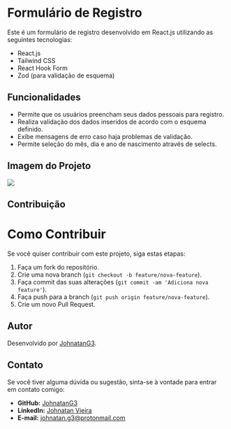 # Formulário de Registro

Este é um formulário de registro desenvolvido em React.js utilizando as seguintes tecnologias:

- React.js
- Tailwind CSS
- React Hook Form
- Zod (para validação de esquema)

## Funcionalidades

- Permite que os usuários preencham seus dados pessoais para registro.
- Realiza validação dos dados inseridos de acordo com o esquema definido.
- Exibe mensagens de erro caso haja problemas de validação.
- Permite seleção do mês, dia e ano de nascimento através de selects.

## Imagem do Projeto

![](https://i.ibb.co/86MZVFS/Sem-t-tulo-2.png)

## Contribuição

# Como Contribuir

Se você quiser contribuir com este projeto, siga estas etapas:

1. Faça um fork do repositório.
2. Crie uma nova branch (`git checkout -b feature/nova-feature`).
3. Faça commit das suas alterações (`git commit -am 'Adiciona nova feature'`).
4. Faça push para a branch (`git push origin feature/nova-feature`).
5. Crie um novo Pull Request.

## Autor

Desenvolvido por [JohnatanG3](https://github.com/JohnatanG3).

## Contato

Se você tiver alguma dúvida ou sugestão, sinta-se à vontade para entrar em contato comigo:

- **GitHub:** [JohnatanG3](https://github.com/JohnatanG3)
- **LinkedIn:** [Johnatan Vieira](https://www.linkedin.com/in/johnatan-vieira-a602542aa/)
- **E-mail:** johnatan.g3@protonmail.com
